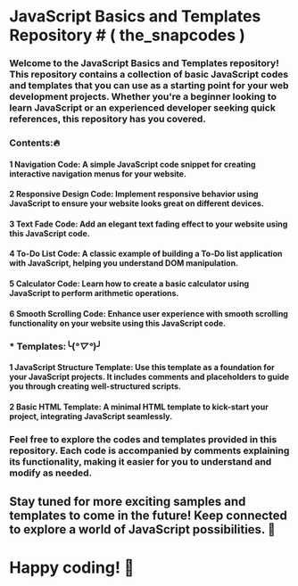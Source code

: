 
# JavaScript Basics and Templates Repository # ( the_snapcodes )

### Welcome to the JavaScript Basics and Templates repository! This repository contains a collection of basic JavaScript codes and templates that you can use as a starting point for your web development projects. Whether you're a beginner looking to learn JavaScript or an experienced developer seeking quick references, this repository has you covered.

### Contents:🔥

#### 1 Navigation Code: A simple JavaScript code snippet for creating interactive navigation menus for your website.
#### 2 Responsive Design Code: Implement responsive behavior using JavaScript to ensure your website looks great on different devices.
#### 3 Text Fade Code: Add an elegant text fading effect to your website using this JavaScript code.
#### 4 To-Do List Code: A classic example of building a To-Do list application with JavaScript, helping you understand DOM manipulation.
#### 5 Calculator Code: Learn how to create a basic calculator using JavaScript to perform arithmetic operations.
#### 6 Smooth Scrolling Code: Enhance user experience with smooth scrolling functionality on your website using this JavaScript code.

### * Templates:╰(*°▽°*)╯

#### 1 JavaScript Structure Template: Use this template as a foundation for your JavaScript projects. It includes comments and placeholders to guide you through creating well-structured scripts.
#### 2 Basic HTML Template: A minimal HTML template to kick-start your project, integrating JavaScript seamlessly.


### Feel free to explore the codes and templates provided in this repository. Each code is accompanied by comments explaining its functionality, making it easier for you to understand and modify as needed.
## Stay tuned for more exciting samples and templates to come in the future! Keep connected to explore a world of JavaScript possibilities. 🌟
# Happy coding! 🚀
